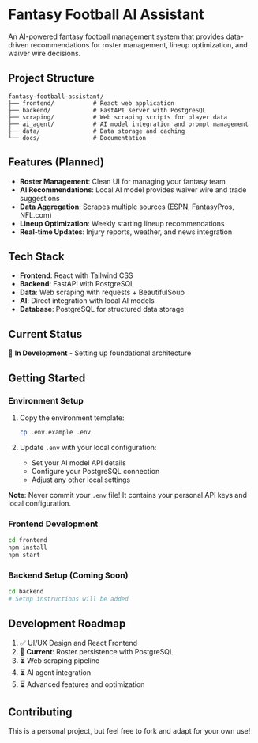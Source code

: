 # Fantasy Football AI Assistant

An AI-powered fantasy football management system that provides data-driven recommendations for roster management, lineup optimization, and waiver wire decisions.

## Project Structure

```
fantasy-football-assistant/
├── frontend/           # React web application
├── backend/            # FastAPI server with PostgreSQL
├── scraping/           # Web scraping scripts for player data
├── ai_agent/           # AI model integration and prompt management
├── data/               # Data storage and caching
└── docs/               # Documentation
```

## Features (Planned)

- **Roster Management**: Clean UI for managing your fantasy team
- **AI Recommendations**: Local AI model provides waiver wire and trade suggestions
- **Data Aggregation**: Scrapes multiple sources (ESPN, FantasyPros, NFL.com)
- **Lineup Optimization**: Weekly starting lineup recommendations
- **Real-time Updates**: Injury reports, weather, and news integration

## Tech Stack

- **Frontend**: React with Tailwind CSS
- **Backend**: FastAPI with PostgreSQL
- **Data**: Web scraping with requests + BeautifulSoup
- **AI**: Direct integration with local AI models
- **Database**: PostgreSQL for structured data storage

## Current Status

🚧 **In Development** - Setting up foundational architecture

## Getting Started

### Environment Setup

1. Copy the environment template:
   ```bash
   cp .env.example .env
   ```

2. Update `.env` with your local configuration:
   - Set your AI model API details
   - Configure your PostgreSQL connection
   - Adjust any other local settings

**Note**: Never commit your `.env` file! It contains your personal API keys and local configuration.

### Frontend Development

```bash
cd frontend
npm install
npm start
```

### Backend Setup (Coming Soon)

```bash
cd backend
# Setup instructions will be added
```

## Development Roadmap

1. ✅ UI/UX Design and React Frontend
2. 🔄 **Current**: Roster persistence with PostgreSQL
3. ⏳ Web scraping pipeline
4. ⏳ AI agent integration
5. ⏳ Advanced features and optimization

## Contributing

This is a personal project, but feel free to fork and adapt for your own use!
